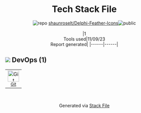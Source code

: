 <!--
--- Readme.md Snippet without images Start ---
## Tech Stack
shaunroselt/Delphi-Feather-Icons is built on the following main stack:

Full tech stack [here](/techstack.md)
--- Readme.md Snippet without images End ---

--- Readme.md Snippet with images Start ---
## Tech Stack
shaunroselt/Delphi-Feather-Icons is built on the following main stack:

Full tech stack [here](/techstack.md)
--- Readme.md Snippet with images End ---
-->
<div align="center">

# Tech Stack File
![](https://img.stackshare.io/repo.svg "repo") [shaunroselt/Delphi-Feather-Icons](https://github.com/shaunroselt/Delphi-Feather-Icons)![](https://img.stackshare.io/public_badge.svg "public")
<br/><br/>
|1<br/>Tools used|11/09/23 <br/>Report generated|
|------|------|
</div>

## <img src='https://img.stackshare.io/devops.svg'/> DevOps (1)
<table><tr>
  <td align='center'>
  <img width='36' height='36' src='https://img.stackshare.io/service/1046/git.png' alt='Git'>
  <br>
  <sub><a href="http://git-scm.com/">Git</a></sub>
  <br>
  <sub></sub>
</td>

</tr>
</table>

<br/>
<div align='center'>

Generated via [Stack File](https://github.com/apps/stack-file)
